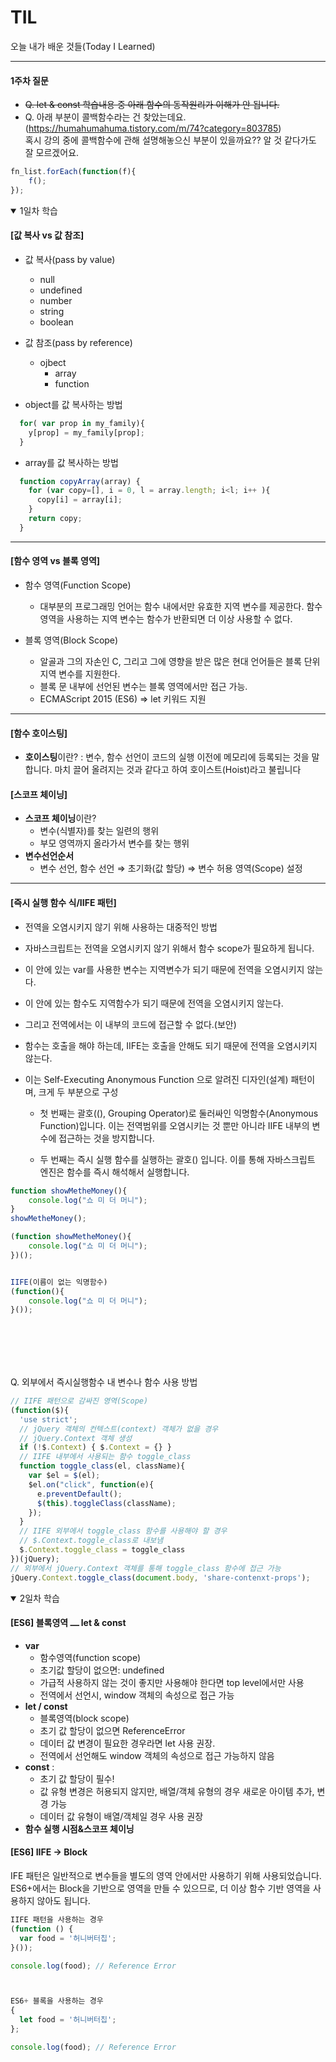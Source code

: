 # TIL
오늘 내가 배운 것들(Today I Learned)   

---

#### 1주차 질문
- ~~Q. let & const 학습내용 중 아래 함수의 동작원리가 이해가 안 됩니다.~~<br>
- Q. 아래 부분이 콜백함수라는 건 찾았는데요.(https://humahumahuma.tistory.com/m/74?category=803785)<br>
혹시 강의 중에 콜백함수에 관해 설명해놓으신 부분이 있을까요?? 
알 것 같다가도 잘 모르겠어요.

```javascript
fn_list.forEach(function(f){
    f();
});
```

<details open>
<summary>1일차 학습</summary>
<div markdown="1">

#### [값 복사 vs 값 참조]
- 값 복사(pass by value)
  - null
  - undefined
  - number
  - string
  - boolean
  
- 값 참조(pass by reference)
  - ojbect
    - array
    - function

- object를 값 복사하는 방법
```javascript
  for( var prop in my_family){
    y[prop] = my_family[prop];
  }
```

- array를 값 복사하는 방법
```javascript
  function copyArray(array) {
    for (var copy=[], i = 0, l = array.length; i<l; i++ ){
      copy[i] = array[i];
    }
    return copy;
  }
```
---------------------------------------

#### [함수 영역 vs 블록 영역]
- 함수 영역(Function Scope)
  - 대부분의 프로그래밍 언어는 함수 내에서만 유효한 지역 변수를 제공한다. 
    함수 영역을 사용하는 지역 변수는 함수가 반환되면 더 이상 사용할 수 없다.

- 블록 영역(Block Scope)
  - 알골과 그의 자손인 C, 그리고 그에 영향을 받은 많은 현대 언어들은 블록 단위 지역 변수를 지원한다.
  - 블록 문 내부에 선언된 변수는 블록 영역에서만 접근 가능.
  - ECMAScript 2015 (ES6) => let 키워드 지원

---------------------------------------

#### [함수 호이스팅]
- **호이스팅**이란? : 변수, 함수 선언이 코드의 실행 이전에 메모리에 등록되는 것을 말합니다. 마치 끌어 올려지는 것과 같다고 하여 호이스트(Hoist)라고 불립니다

#### [스코프 체이닝]
- **스코프 체이닝**이란? 
  - 변수(식별자)를 찾는 일련의 행위
  - 부모 영역까지 올라가서 변수를 찾는 행위
- **변수선언순서**
  - 변수 선언, 함수 선언 ⇒ 초기화(값 할당) ⇒ 변수 허용 영역(Scope) 설정

---------------------------------------

#### [즉시 실행 함수 식/IIFE 패턴]
- 전역을 오염시키지 않기 위해 사용하는 대중적인 방법
- 자바스크립트는 전역을 오염시키지 않기 위해서 함수 scope가 필요하게 됩니다.
- 이 안에 있는 var를 사용한 변수는 지역변수가 되기 때문에 전역을 오염시키지 않는다.
- 이 안에 있는 함수도 지역함수가 되기 때문에 전역을 오염시키지 않는다.
- 그리고 전역에서는 이 내부의 코드에 접근할 수 없다.(보안)
- 함수는 호출을 해야 하는데, IIFE는 호출을 안해도 되기 때문에 전역을 오염시키지 않는다.

- 이는 Self-Executing Anonymous Function 으로 알려진 디자인(설계) 패턴이며, 크게 두 부분으로 구성
  - 첫 번째는 
    괄호((), Grouping Operator)로 둘러싸인 익명함수(Anonymous Function)입니다.
    이는 전역범위를 오염시키는 것 뿐만 아니라 IIFE 내부의 변수에 접근하는 것을 방지합니다.

  - 두 번째는 
    즉시 실행 함수를 실행하는 괄호() 입니다. 이를 통해 자바스크립트 엔진은 함수를 즉시 해석해서 실행합니다.


```javascript
function showMetheMoney(){
    console.log("쇼 미 더 머니");
}
showMetheMoney();

(function showMetheMoney(){
    console.log("쇼 미 더 머니");
})();


IIFE(이름이 없는 익명함수)
(function(){
    console.log("쇼 미 더 머니");
}());
```

<br><br>
---

Q. 외부에서 즉시실행함수 내 변수나 함수 사용 방법<br>
```javascript
// IIFE 패턴으로 감싸진 영역(Scope) 
(function($){ 
  'use strict'; 
  // jQuery 객체의 컨텍스트(context) 객체가 없을 경우 
  // jQuery.Context 객체 생성 
  if (!$.Context) { $.Context = {} } 
  // IIFE 내부에서 사용되는 함수 toggle_class 
  function toggle_class(el, className){ 
    var $el = $(el); 
    $el.on("click", function(e){ 
      e.preventDefault(); 
      $(this).toggleClass(className); 
    }); 
  } 
  // IIFE 외부에서 toggle_class 함수를 사용해야 할 경우  
  // $.Context.toggle_class로 내보냄 
  $.Context.toggle_class = toggle_class 
})(jQuery); 
// 외부에서 jQuery.Context 객체를 통해 toggle_class 함수에 접근 가능 
jQuery.Context.toggle_class(document.body, 'share-contenxt-props');
```

</details>

<details open>
<summary>2일차 학습</summary>
<div markdown="1">

#### [ES6] 블록영역 ⎼ let & const
- **var**
  - 함수영역(function scope)
  - 초기값 할당이 없으면: undefined
  - 가급적 사용하지 않는 것이 좋지만 사용해야 한다면 top level에서만 사용
  - 전역에서 선언시, window 객체의 속성으로 접근 가능
- **let / const**  
  - 블록영역(block scope)
  - 초기 값 할당이 없으면 ReferenceError
  - 데이터 값 변경이 필요한 경우라면 let 사용 권장.
  - 전역에서 선언해도 window 객체의 속성으로 접근 가능하지 않음
- **const** : 
  - 초기 값 할당이 필수!
  - 값 유형 변경은 허용되지 않지만, 배열/객체 유형의 경우 새로운 아이템 추가, 변경 가능
  - 데이터 값 유형이 배열/객체일 경우 사용 권장
- **함수 실행 시점&스코프 체이닝**

#### [ES6] IIFE → Block
IFE 패턴은 일반적으로 변수들을 별도의 영역 안에서만 사용하기 위해 사용되었습니다.<br>
ES6+에서는 Block을 기반으로 영역을 만들 수 있으므로, 더 이상 함수 기반 영역을 사용하지 않아도 됩니다.

```javascript
IIFE 패턴을 사용하는 경우
(function () {
  var food = '허니버터칩';
}());

console.log(food); // Reference Error



ES6+ 블록을 사용하는 경우
{
  let food = '허니버터칩';
};

console.log(food); // Reference Error
```
</details>